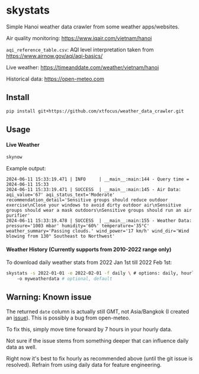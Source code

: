 # skystats

Simple Hanoi weather data crawler from some weather apps/websites.

Air quality monitoring: https://www.iqair.com/vietnam/hanoi

`aqi_reference_table.csv`: AQI level interpretation taken from https://www.airnow.gov/aqi/aqi-basics/

Live weather: https://timeanddate.com/weather/vietnam/hanoi

Historical data: https://open-meteo.com

## Install

```bash
pip install git+https://github.com/xtfocus/weather_data_crawler.git
```

## Usage

#### Live Weather

```bash
skynow
```

Example output:

```
2024-06-11 15:33:19.471 | INFO     | __main__:main:144 - Query time = 2024-06-11 15:33
2024-06-11 15:33:19.471 | SUCCESS  | __main__:main:145 - Air Data: aqi_value='67' aqi_status_text='Moderate' recommendation_detail='Sensitive groups should reduce outdoor exercise\nClose your windows to avoid dirty outdoor air\nSensitive groups should wear a mask outdoors\nSensitive groups should run an air purifier'
2024-06-11 15:33:19.478 | SUCCESS  | __main__:main:155 - Weather Data: pressure='1003 mbar' humidity='60%' temperature='35°C' weather_summary='Passing clouds.' wind_power='17 km/h' wind_dir='Wind blowing from 130° Southeast to Northwest'
```

#### Weather History (Currently supports from 2010-2022 range only)

To download daily weather stats from 2022 Jan 1st till 2022 Feb 1st:

```bash
skystats -s 2022-01-01 -e 2022-02-01 -f daily \ # options: daily, hourly
    -o myweatherdata # optional, default
```

## Warning: Known issue

The returned `date` column is actually still GMT, not Asia/Bangkok (I created an [issue](https://github.com/open-meteo/open-meteo/issues/850)). This is possibly a bug from open-meteo.

To fix this, simply move time forward by 7 hours in your hourly data.

Not sure if the issue stems from something deeper that can influence daily data as well.

Right now it's best to fix hourly as recommended above (until the git issue is resolved). Refrain from using daily data for feature engineering.
